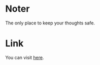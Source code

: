 # Noter
The only place to keep your thoughts safe.

# Link
You can visit [here](https://noter-b3c7b.web.app/).
